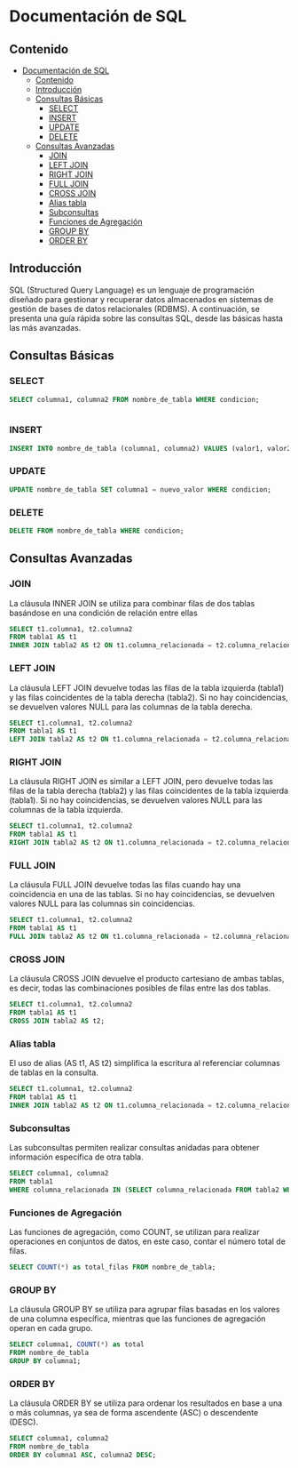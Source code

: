 # Documentación de SQL

## Contenido

- [Documentación de SQL](#documentación-de-sql)
  - [Contenido](#contenido)
  - [Introducción](#introducción)
  - [Consultas Básicas](#consultas-básicas)
    - [SELECT](#select)
    - [INSERT](#insert)
    - [UPDATE](#update)
    - [DELETE](#delete)
  - [Consultas Avanzadas](#consultas-avanzadas)
    - [JOIN](#join)
    - [LEFT JOIN](#left-join)
    - [RIGHT JOIN](#right-join)
    - [FULL JOIN](#full-join)
    - [CROSS JOIN](#cross-join)
    - [Alias tabla](#alias-tabla)
    - [Subconsultas](#subconsultas)
    - [Funciones de Agregación](#funciones-de-agregación)
    - [GROUP BY](#group-by)
    - [ORDER BY](#order-by)

## Introducción

SQL (Structured Query Language) es un lenguaje de programación diseñado para gestionar y recuperar datos almacenados en sistemas de gestión de bases de datos relacionales (RDBMS). A continuación, se presenta una guía rápida sobre las consultas SQL, desde las básicas hasta las más avanzadas.

## Consultas Básicas

### SELECT

```sql
SELECT columna1, columna2 FROM nombre_de_tabla WHERE condicion;
```
```sql
```

### INSERT

```sql
INSERT INTO nombre_de_tabla (columna1, columna2) VALUES (valor1, valor2);

```

### UPDATE
```sql
UPDATE nombre_de_tabla SET columna1 = nuevo_valor WHERE condicion;
```

### DELETE

```sql
DELETE FROM nombre_de_tabla WHERE condicion;
```

## Consultas Avanzadas

### JOIN

La cláusula INNER JOIN se utiliza para combinar filas de dos tablas basándose en una condición de relación entre ellas

```sql
SELECT t1.columna1, t2.columna2
FROM tabla1 AS t1
INNER JOIN tabla2 AS t2 ON t1.columna_relacionada = t2.columna_relacionada;
```
### LEFT JOIN
La cláusula LEFT JOIN devuelve todas las filas de la tabla izquierda (tabla1) y las filas coincidentes de la tabla derecha (tabla2). Si no hay coincidencias, se devuelven valores NULL para las columnas de la tabla derecha.

```sql
SELECT t1.columna1, t2.columna2
FROM tabla1 AS t1
LEFT JOIN tabla2 AS t2 ON t1.columna_relacionada = t2.columna_relacionada;
```
### RIGHT JOIN
La cláusula RIGHT JOIN es similar a LEFT JOIN, pero devuelve todas las filas de la tabla derecha (tabla2) y las filas coincidentes de la tabla izquierda (tabla1). Si no hay coincidencias, se devuelven valores NULL para las columnas de la tabla izquierda.
```sql
SELECT t1.columna1, t2.columna2
FROM tabla1 AS t1
RIGHT JOIN tabla2 AS t2 ON t1.columna_relacionada = t2.columna_relacionada;
```
### FULL JOIN
La cláusula FULL JOIN devuelve todas las filas cuando hay una coincidencia en una de las tablas. Si no hay coincidencias, se devuelven valores NULL para las columnas sin coincidencias.

```sql
SELECT t1.columna1, t2.columna2
FROM tabla1 AS t1
FULL JOIN tabla2 AS t2 ON t1.columna_relacionada = t2.columna_relacionada;

```
### CROSS JOIN
La cláusula CROSS JOIN devuelve el producto cartesiano de ambas tablas, es decir, todas las combinaciones posibles de filas entre las dos tablas.

```sql
SELECT t1.columna1, t2.columna2
FROM tabla1 AS t1
CROSS JOIN tabla2 AS t2;

```


### Alias tabla
El uso de alias (AS t1, AS t2) simplifica la escritura al referenciar columnas de tablas en la consulta.
```sql
SELECT t1.columna1, t2.columna2
FROM tabla1 AS t1
INNER JOIN tabla2 AS t2 ON t1.columna_relacionada = t2.columna_relacionada;

```
### Subconsultas

Las subconsultas permiten realizar consultas anidadas para obtener información específica de otra tabla.

```sql
SELECT columna1, columna2
FROM tabla1
WHERE columna_relacionada IN (SELECT columna_relacionada FROM tabla2 WHERE condicion);

```

### Funciones de Agregación
Las funciones de agregación, como COUNT, se utilizan para realizar operaciones en conjuntos de datos, en este caso, contar el número total de filas.

```sql
SELECT COUNT(*) as total_filas FROM nombre_de_tabla;

```

### GROUP BY
La cláusula GROUP BY se utiliza para agrupar filas basadas en los valores de una columna específica, mientras que las funciones de agregación operan en cada grupo.
```sql
SELECT columna1, COUNT(*) as total
FROM nombre_de_tabla
GROUP BY columna1;

```

### ORDER BY
La cláusula ORDER BY se utiliza para ordenar los resultados en base a una o más columnas, ya sea de forma ascendente (ASC) o descendente (DESC).


```sql
SELECT columna1, columna2
FROM nombre_de_tabla
ORDER BY columna1 ASC, columna2 DESC;


```


